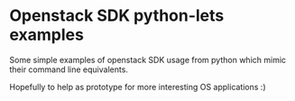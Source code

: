 Openstack SDK python-lets examples
===================================

Some simple examples of openstack SDK usage from python which
mimic their command line equivalents.

Hopefully to help as prototype for more interesting OS applications :)
